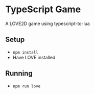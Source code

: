 # TypeScript Game

A LOVE2D game using typescript-to-lua

## Setup
- `npm install`
- Have LOVE installed

## Running
- `npm run love`
